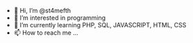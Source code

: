 - 👋 Hi, I’m @st4mefth
- 👀 I’m interested in programming
- 🌱 I’m currently learning PHP, SQL, JAVASCRIPT, HTML, CSS
- 📫 How to reach me ...

<!---
st4mefth/st4mefth is a ✨ special ✨ repository because its `README.md` (this file) appears on your GitHub profile.
You can click the Preview link to take a look at your changes.
--->
